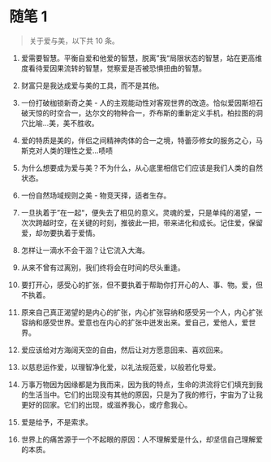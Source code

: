 # 随笔 1
> 关于爱与美，以下共 10 条。

1. 爱需要智慧。平衡自爱和他爱的智慧，脱离”我“局限状态的智慧，站在更高维度看待爱因果流转的智慧，觉察爱是否被恐惧扭曲的智慧。

2. 财富只是我达成爱与美的工具，而不是其他。

3. 一份打破枷锁新奇之美 - 人的主观能动性对客观世界的改造。恰似爱因斯坦石破天惊的时空合一，达尔文的物种合一，乔布斯的重新定义手机，柏拉图的洞穴比喻...美，美不胜收。

4. 爱的特质是美的，伴侣之间精神肉体的合一之境，特蕾莎修女的服务之心，马斯克对人类的理性之爱...啧啧

5. 为什么想要成为爱与美？不为什么，从心底里相信它们应该是我们人类的自然状态。

6. 一份自然场域规则之美 - 物竞天择，适者生存。

7. 一旦执着于”在一起“，便失去了相见的意义。灵魂的爱，只是单纯的渴望，一次次跨越时空，在关键的时刻，推彼此一把，带来进化和成长。记住爱，保留爱，却勿要执着于爱情。

8. 怎样让一滴水不会干涸？让它流入大海。

9. 从来不曾有过离别，我们终将会在时间的尽头重逢。

10. 要打开心，感受心的扩张，但不要执着于帮助你打开心的人、事、物。爱，但不执着。

11. 原来自己真正渴望的是内心的扩张，内心扩张容纳和感受另一个人，内心扩张容纳和感受世界。爱意也在内心的扩张中迸发出来。爱自己，爱他人，爱世界。

12. 爱应该给对方海阔天空的自由，然后让对方愿意回来、喜欢回来。

13. 以慈悲运作爱，以理智净化爱，以礼法规范爱，以般若化导爱。

14. 万事万物因为因缘都是为我而来，因为我的特点，生命的洪流将它们填充到我的生活当中。它们的出现没有其他的原因，只是为了我的修行，宇宙为了让我更好的回家。它们的出现，或滋养我心，或疗愈我心。

15. 爱是给予，不是索求。

16. 世界上的痛苦源于一个不起眼的原因：人不理解爱是什么，却坚信自己理解爱的本质。